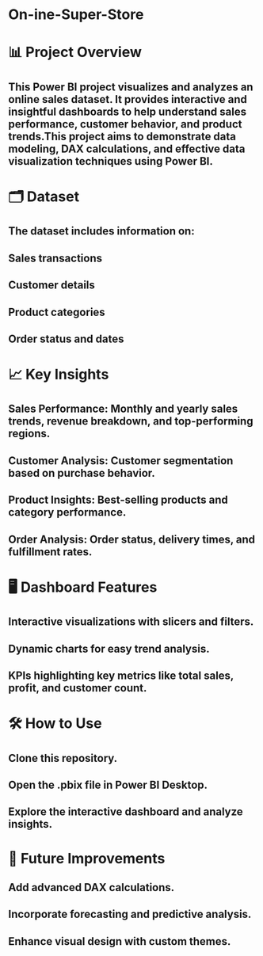 # On-ine-Super-Store

# 📊 Project Overview

## This Power BI project visualizes and analyzes an online sales dataset. It provides interactive and insightful dashboards to help understand sales performance, customer behavior, and product trends.This project aims to demonstrate data modeling, DAX calculations, and effective data visualization techniques using Power BI.

# 🗂️ Dataset

## The dataset includes information on:
## Sales transactions
## Customer details
## Product categories
## Order status and dates

# 📈 Key Insights

## Sales Performance: Monthly and yearly sales trends, revenue breakdown, and top-performing regions.
## Customer Analysis: Customer segmentation based on purchase behavior.
## Product Insights: Best-selling products and category performance.
## Order Analysis: Order status, delivery times, and fulfillment rates.

# 🖥️ Dashboard Features

## Interactive visualizations with slicers and filters.
## Dynamic charts for easy trend analysis.
## KPIs highlighting key metrics like total sales, profit, and customer count.

# 🛠️ How to Use

## Clone this repository.
## Open the .pbix file in Power BI Desktop.
## Explore the interactive dashboard and analyze insights.

# 🚀 Future Improvements

## Add advanced DAX calculations.
## Incorporate forecasting and predictive analysis.
## Enhance visual design with custom themes.
